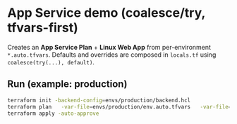 # App Service demo (coalesce/try, tfvars-first)

Creates an **App Service Plan** + **Linux Web App** from per-environment `*.auto.tfvars`.
Defaults and overrides are composed in `locals.tf` using `coalesce(try(...), default)`.

## Run (example: production)
```bash
terraform init -backend-config=envs/production/backend.hcl
terraform plan   -var-file=envs/production/env.auto.tfvars   -var-file=envs/production/app.auto.tfvars
terraform apply -auto-approve
```
